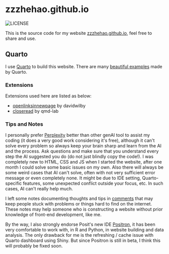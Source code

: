 # zzzhehao.github.io

![LICENSE](https://img.shields.io/badge/License-MIT-orange)

This is the source code for my website [zzzhehao.github.io](https://zzzhehao.github.io), feel free to share and use.


## Quarto

I use [Quarto](https://quarto.org) to build this website. There are many [beautiful examples](https://quarto.org/docs/gallery/#websites) made by Quarto. 

### Extensions

Extensions used here are listed as below:

- [openlinksinnewpage](https://github.com/davidwilby/openlinksinnewpage) by davidwilby
- [closeread](https://github.com/qmd-lab/closeread#readme) by qmd-lab

### Tips and Notes

I personally prefer [Perplexity](https://www.perplexity.ai) better than other genAI tool to assist my coding (it does a very good work considering it's free), although it can't solve every problem so always keep your brain sharp and learn from the AI and the process. Ask questions and make sure that you understand every step the AI suggested you do (do not just blindly copy the code!). I was completely new to HTML, CSS and JS when I started the website, after one month I could solve some basic issues on my own. Also there will always be some weird cases that AI can't solve, often with not very sufficient error message or even completely none. It might be due to IDE setting, Quarto-specific features, some unexpected conflict outside your focus, etc. In such cases, AI can't really help much.

I left some notes documenting thoughts and tips in [comments](https://zzzhehao.github.io/comments/website-construction.html) that may keep people stuck with problems or things hard to find on the internet. These notes may help someone who is constructing a website without prior knowledge of front-end development, like me.

By the way, I also strongly endorse Posit's new IDE [Positron](https://github.com/posit-dev/positron), it has been very comfortable to work with, in R and Python, in website building and data analysis. The only drawback for me is the refreshing / cache issue with Quarto dashboard using Shiny. But since Positron is still in beta, I think this will probably be fixed soon.